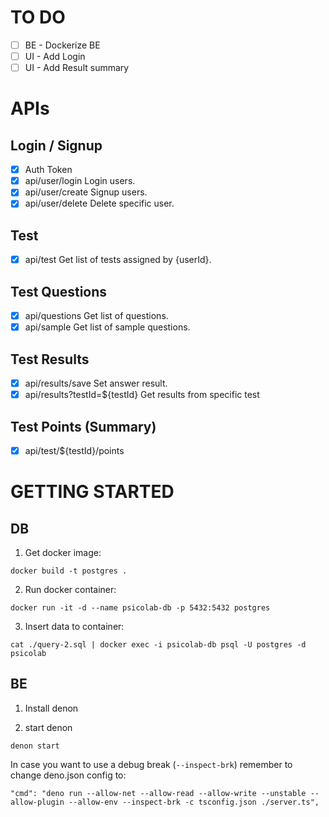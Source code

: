 # TO DO
- [ ] BE - Dockerize BE
- [ ] UI - Add Login
- [ ] UI - Add Result summary

# APIs

## Login / Signup
- [x] Auth Token
- [x] api/user/login Login users.
- [x] api/user/create Signup users.
- [x] api/user/delete Delete specific user.
## Test
- [x] api/test Get list of tests assigned by {userId}.

## Test Questions
- [x] api/questions Get list of questions.
- [x] api/sample Get list of sample questions.

## Test Results
- [x] api/results/save Set answer result.
- [x] api/results?testId=${testId} Get results from specific test 

## Test Points (Summary)

- [x] api/test/${testId}/points

# GETTING STARTED

## DB

1. Get docker image:

```
docker build -t postgres .
```

2. Run docker container:

```
docker run -it -d --name psicolab-db -p 5432:5432 postgres
```

3. Insert data to container:

```
cat ./query-2.sql | docker exec -i psicolab-db psql -U postgres -d psicolab
```

## BE

1. Install denon

2. start denon

```
denon start
```

In case you want to use a debug break (`--inspect-brk`) remember to change deno.json config to:

```
"cmd": "deno run --allow-net --allow-read --allow-write --unstable --allow-plugin --allow-env --inspect-brk -c tsconfig.json ./server.ts",
```
